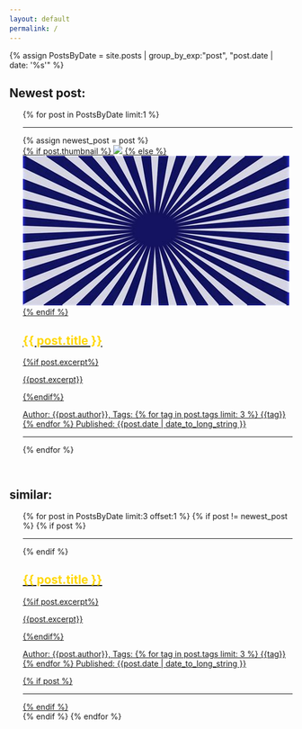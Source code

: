 ```yaml
---
layout: default
permalink: /
---
```


{% assign PostsByDate =
    site.posts | group_by_exp:"post", "post.date | date: '%s'" %}

<h2 id="left"> Newest post: </h2>
<div id="postbox">
<ul style="list-style: none;">
  <li>
    {% for post in PostsByDate limit:1 %}
    <hr class="fadinggrad">
    {% assign newest_post = post %}
        <a style="display:block;" href="{{ post.url }}">
          <div>
            <div>
              {% if post.thumbnail %}
              <img src="{{ post.thumbnail }}" />
              {% else %}
              <img src="assets/images/thumb.png" />
              {% endif %}
            </div>
            <div>
              <h2 style="color:gold">{{ post.title }}</h2>
              {%if post.excerpt%}
                <p>{{post.excerpt}}</p>
              {%endif%}
              <p> Author: {{post.author}}, Tags: {% for tag in post.tags limit: 3 %} {{tag}}{% endfor %} Published: {{post.date | date_to_long_string }}</p>
              <hr class="fadinggrad">
            </div>
          </div>
        </a>
    {% endfor %}
  </li>
</ul>
</div>

<div style="padding-top:3%">
<h2 id="left"> similar: </h2>
<ul style="list-style: none;">
  <li>
    {% for post in PostsByDate limit:3 offset:1 %}
    {% if post != newest_post %}
    {% if post %}
    <hr class="fadinggrad">
    {% endif %}
        <a style="display:block;" href="{{ post.url }}">
          <div>
            <div>
              <h2 style="color:gold">{{ post.title }}</h2>
              {%if post.excerpt%}
                <p>{{post.excerpt}}</p>
              {%endif%}
              <p> Author: {{post.author}}, Tags: {% for tag in post.tags limit: 3 %} {{tag}}{% endfor %} Published: {{post.date | date_to_long_string }}</p>
              {% if post %}
              <hr class="fadinggrad">
              {% endif %}
            </div>
          </div>
        </a>
    {% endif %}
    {% endfor %}
  </li>
</ul>
</div>
